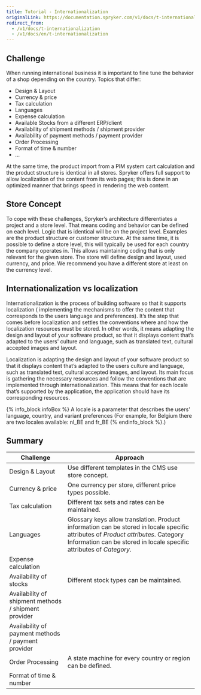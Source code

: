 ```yaml
---
title: Tutorial - Internationalization
originalLink: https://documentation.spryker.com/v1/docs/t-internationalization
redirect_from:
  - /v1/docs/t-internationalization
  - /v1/docs/en/t-internationalization
---
```


<!--used to be: http://spryker.github.io/tutorials/zed/internationalization/-->
## Challenge
When running international business it is important to fine tune the behavior of a shop depending on the country. Topics that differ:

* Design &amp; Layout
* Currency &amp; price
* Tax calculation
* Languages
* Expense calculation
* Available Stocks from a different ERP/client
* Availability of shipment methods / shipment provider
* Availability of payment methods / payment provider
* Order Processing
* Format of time &amp; number
* …

At the same time, the product import from a PIM system cart calculation and the product structure is identical in all stores. Spryker offers full support to allow localization of the content from its web pages; this is done in an optimized manner that brings speed in rendering the web content.

## Store Concept
To cope with these challenges, Spryker’s architecture differentiates a project and a store level. That means coding and behavior can be defined on each level. Logic that is identical will be on the project level. Examples are the product structure or customer structure. At the same time, it is possible to define a store level, this will typically be used for each country the company operates in. This allows maintaining coding that is only relevant for the given store. The store will define design and layout, used currency, and price. We recommend you have a different store at least on the currency level.

## Internationalization vs localization
Internationalization is the process of building software so that it supports localization ( implementing the mechanisms to offer the content that corresponds to the users language and preferences). It’s the step that comes before localization and settles the conventions where and how the localization resources must be stored. In other words, it means adapting the design and layout of your software product, so that it displays content that’s adapted to the users' culture and language, such as translated text, cultural accepted images and layout.

Localization is adapting the design and layout of your software product so that it displays content that’s adapted to the users culture and language, such as translated text, cultural accepted images, and layout. Its main focus is gathering the necessary resources and follow the conventions that are implemented through internationalization. This means that for each locale that’s supported by the application, the application should have its corresponding resources.

{% info_block infoBox %}
A locale is a parameter that describes the users' language, country, and variant preferences (For example, for Belgium there are two locales available: nl_BE and fr_BE
{% endinfo_block %}.)

## Summary

| Challenge | Approach |
| --- | --- |
| Design &amp; Layout | Use different templates in the CMS use store concept. |
| Currency &amp; price | One currency per store, different price types possible. |
| Tax calculation | Different tax sets and rates can be maintained. |
| Languages | Glossary keys allow translation. Product information can be stored in locale specific attributes of *Product attributes*. Category Information can be stored in locale specific attributes of *Category*. |
| Expense calculation |  |
| Availability of stocks | Different stock types can be maintained. |
| Availability of shipment methods / shipment provider |  |
| Availability of payment methods / payment provider |  |
| Order Processing | A state machine for every country or region can be defined. |
| Format of time &amp; number |  |
